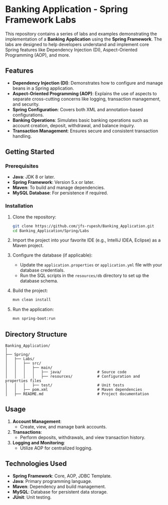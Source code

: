 
# Banking Application - Spring Framework Labs

This repository contains a series of labs and examples demonstrating the implementation of a **Banking Application** using the **Spring Framework**. The labs are designed to help developers understand and implement core Spring features like Dependency Injection (DI), Aspect-Oriented Programming (AOP), and more.

## Features
- **Dependency Injection (DI)**: Demonstrates how to configure and manage beans in a Spring application.
- **Aspect-Oriented Programming (AOP)**: Explains the use of aspects to separate cross-cutting concerns like logging, transaction management, and security.
- **Spring Configuration**: Covers both XML and annotation-based configurations.
- **Banking Operations**: Simulates basic banking operations such as account creation, deposit, withdrawal, and balance inquiry.
- **Transaction Management**: Ensures secure and consistent transaction handling.

## Getting Started

### Prerequisites
- **Java**: JDK 8 or later.
- **Spring Framework**: Version 5.x or later.
- **Maven**: To build and manage dependencies.
- **MySQL Database**: For persistence if required.

### Installation
1. Clone the repository:
   ```bash
   git clone https://github.com/jfs-rupesh/Banking_Application.git
   cd Banking_Application/Spring/Labs
   ```

2. Import the project into your favorite IDE (e.g., IntelliJ IDEA, Eclipse) as a Maven project.

3. Configure the database (if applicable):
   - Update the `application.properties` or `application.yml` file with your database credentials.
   - Run the SQL scripts in the `resources/db` directory to set up the database schema.

4. Build the project:
   ```bash
   mvn clean install
   ```

5. Run the application:
   ```bash
   mvn spring-boot:run
   ```

## Directory Structure
```
Banking_Application/
│
├── Spring/
│   ├── Labs/
│   │   ├── src/
│   │   │   ├── main/
│   │   │   │   ├── java/                # Source code
│   │   │   │   ├── resources/           # Configuration and properties files
│   │   │   ├── test/                    # Unit tests
│   │   ├── pom.xml                      # Maven dependencies
│   ├── README.md                        # Project documentation
```

## Usage
1. **Account Management**:
   - Create, view, and manage bank accounts.
2. **Transactions**:
   - Perform deposits, withdrawals, and view transaction history.
3. **Logging and Monitoring**:
   - Utilize AOP for centralized logging.

## Technologies Used
- **Spring Framework**: Core, AOP, JDBC Template.
- **Java**: Primary programming language.
- **Maven**: Dependency and build management.
- **MySQL**: Database for persistent data storage.
- **JUnit**: Unit testing.

